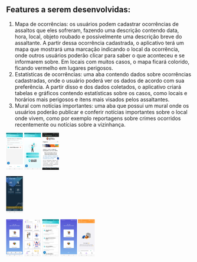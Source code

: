 ## Features a serem desenvolvidas:
  1. Mapa de ocorrências: os usuários podem cadastrar ocorrências de assaltos que eles sofreram, fazendo uma descrição contendo data, hora, local, objeto roubado e possivelmente uma descrição breve do           assaltante. A partir dessa ocorrência cadastrada, o aplicativo terá um mapa que mostrará uma marcação indicando o local da ocorrência, onde outros usuários poderão clicar para saber o que aconteceu e       se informarem sobre. Em locais com muitos casos, o mapa ficará colorido, ficando vermelho em lugares perigosos.
  2. Estatísticas de ocorrências: uma aba contendo dados sobre ocorrências cadastradas, onde o usuário poderá ver os dados de acordo com sua preferência. A partir disso e dos dados coletados, o aplicativo criará tabelas e gráficos contendo estatísticas sobre os casos, como locais e horários mais perigosos e itens mais visados pelos assaltantes.
  3. Mural com notícias importantes: uma aba que possui um mural onde os usuários poderão publicar e conferir notícias importantes sobre o local onde vivem, como por exemplo reportagens sobre crimes             ocorridos recentemente ou notícias sobre a vizinhança.



<img src="Imgs/SAquiTemRemedio1.jpg" height="100px"></img>
<img src="Imgs/SAquiTemRemedio2.jpg" height="100px"></img>
<img src="Imgs/SAquiTemRemedio3.jpg" height="100px"></img>

<img src="Imgs/SSinespCidadao1.jpg" height="100px"></img>

<img src="Imgs/SVizin1.jpg" height="100px"></img>
<img src="Imgs/SVizin2.jpg" height="100px"></img>
<img src="Imgs/SVizin3.jpg" height="100px"></img>
<img src="Imgs/SVizin4.jpg" height="100px"></img>
<img src="Imgs/SVizin5.jpg" height="100px"></img>
